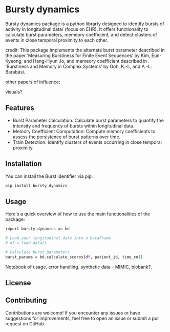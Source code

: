 # Bursty dynamics

Bursty dynamics package is a python librarty designed to identify bursts of activity in longitudinal data/ (focus on EHR). It offers functionality to calculate burst parameters, memeory coefficient, and detect clusters of events in close temporal proximity to each other. 

credit: 
This package implements the alternate burst parameter described in the paper ‘Measuring Burstiness for Finite Event Sequences’ by Kim, Eun-Kyeong, and Hang-Hyun Jo, and memeory coefficient described in . ‘Burstiness and Memory in Complex Systems’ by Goh, K.-I., and A.-L. Barabási. 

other papers of influence:

visuals?


## Features

- Burst Parameter Calculation: Calculate burst parameters to quantify the intensity and frequency of bursts within longitudinal data. 
- Memory Coefficient Computation: Compute memory coefficients to assess the persistence of burst patterns over time.
- Train Detection: Identify clusters of events occurring in close temporal proximity.

## Installation

You can install the Burst identifier via pip:
```sh
pip install bursty_dynamics
```

## Usage
Here's a quick overview of how to use the main functionalities of the package:

```sh
import bursty_dynamics as bd

# Load your longitudinal data into a DataFrame
# df = load_data()

# Calculate burst parameters
burst_params = bd.calculate_scores(df, patient_id, time_col)
```


Notebook of usage. error handling. synthetic data - MIMIC, biobank?. 

## License


## Contributing
Contributions are welcome! If you encounter any issues or have suggestions for improvements, feel free to open an issue or submit a pull request on GitHub.




